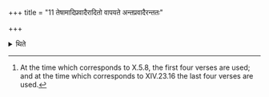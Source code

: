 +++
title = "11 तेषामादिप्रवादैरादितो वापयते अन्तप्रवादैरन्ततः"

+++

<details><summary>थिते</summary>

11. Those formulae which mention (shaving) in the beginning with them he causes the hair be shaved in the beginning; and with those which mention ( the shaving) at the end with them at the end.[^1]  

[^1]: At the time which corresponds to X.5.8, the first four verses are used; and at the time which corresponds to XIV.23.16 the last four verses are used. 
</details>

